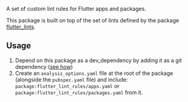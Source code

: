 A set of custom lint rules for Flutter apps and packages.

This package is built on top of the set of lints defined by the package [flutter_lints](https://pub.dev/packages/flutter_lints).

## Usage

1. Depend on this package as a dev_dependency by adding it as a git 
   dependency ([see how](https://dart.dev/tools/pub/dependencies#git-packages))
2. Create an `analysis_options.yaml` file at the root of the package (alongside the `pubspec.yaml` file) and include: 
   `package:flutter_lint_rules/apps.yaml` or `package:flutter_lint_rules/packages.yaml` from it.
    
